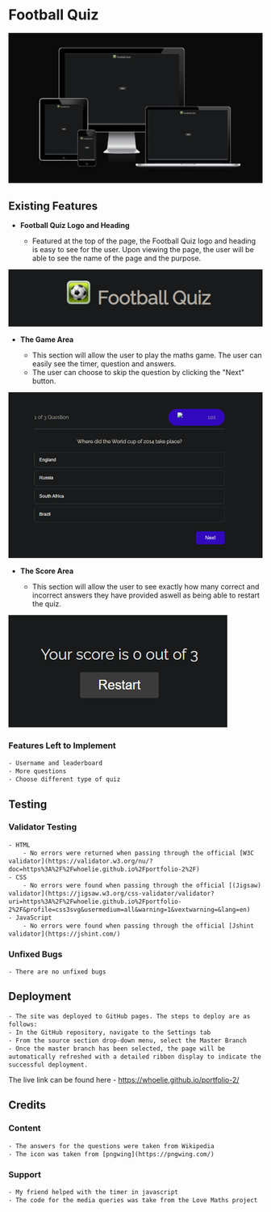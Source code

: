# Football Quiz

![Responsive Mockup](assets/images/Football_Quiz_mockup.png)

## Existing Features

- __Football Quiz Logo and Heading__

    - Featured at the top of the page, the Football Quiz logo and heading is easy to see for the user. Upon viewing the page, the user will be able to see the name of the page and the purpose.

![Logo](assets/images/Football_Quiz_logo.png)

- __The Game Area__

    - This section will allow the user to play the maths game. The user can easily see the timer, question and answers.
    - The user can choose to skip the question by clicking the "Next" button.

![Game](assets/images/football_quiz_game_area.png)

- __The Score Area__

    - This section will allow the user to see exactly how many correct and incorrect answers they have provided aswell as being able to restart the quiz.

![score](assets/images/football_quiz_score.png)

### Features Left to Implement

    - Username and leaderboard
    - More questions
    - Choose different type of quiz

## Testing 

### Validator Testing

    - HTML
        - No errors were returned when passing through the official [W3C validator](https://validator.w3.org/nu/?doc=https%3A%2F%2Fwhoelie.github.io%2Fportfolio-2%2F)
    - CSS
        - No errors were found when passing through the official [(Jigsaw) validator](https://jigsaw.w3.org/css-validator/validator?uri=https%3A%2F%2Fwhoelie.github.io%2Fportfolio-2%2F&profile=css3svg&usermedium=all&warning=1&vextwarning=&lang=en)
    - JavaScript
        - No errors were found when passing through the official [Jshint validator](https://jshint.com/)

### Unfixed Bugs

    - There are no unfixed bugs

## Deployment

    - The site was deployed to GitHub pages. The steps to deploy are as follows: 
    - In the GitHub repository, navigate to the Settings tab 
    - From the source section drop-down menu, select the Master Branch
    - Once the master branch has been selected, the page will be automatically refreshed with a detailed ribbon display to indicate the successful deployment.

The live link can be found here - https://whoelie.github.io/portfolio-2/

## Credits 

### Content

    - The answers for the questions were taken from Wikipedia
    - The icon was taken from [pngwing](https://pngwing.com/)

### Support

    - My friend helped with the timer in javascript
    - The code for the media queries was take from the Love Maths project